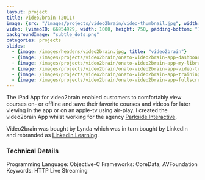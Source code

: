 ```yaml
---
layout: project
title: video2brain (2011)
image: {src: "/images/projects/video2brain/video-thumbnail.jpg", width: 890, height: 587}
video: {vimeoID: 66954929, width: 1000, height: 750, padding-bottom: "75%"}
backgroundImage: "subtle_dots.png"
categories: projects
slides:
  - {image: /images/headers/video2brain.jpg, title: "video2brain"}
  - {image: /images/projects/video2brain/onato-video2brain-app-dashboard.png, title: "video2brain Dashboard"}
  - {image: /images/projects/video2brain/onato-video2brain-app-my-library.png, title: "video2brain My Library"}
  - {image: /images/projects/video2brain/onato-video2brain-app-video-trainings.png, title: "video2brain Trainings"}
  - {image: /images/projects/video2brain/onato-video2brain-app-training.png, title: "video2brain Training"}
  - {image: /images/projects/video2brain/onato-video2brain-app-fullscreen.png, title: "video2brain Fullscreen"}
---
```

The iPad App for video2brain enabled customers to comfortably view courses on- or offline and save their favorite courses and videos for later viewing in the app or on an apple-tv using air-play. I created the video2brain App whilst working for the agency [Parkside Interactive](https://www.parkside-interactive.com/). 

Video2brain was bought by Lynda which was in turn bought by LinkedIn and rebranded as [LinkedIn Learning](https://en.wikipedia.org/wiki/LinkedIn_Learning).

### Technical Details
Programming Language: Objective-C
Frameworks: CoreData, AVFoundation
Keywords: HTTP Live Streaming
